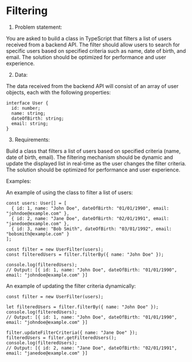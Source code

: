 # Filtering 


1. Problem statement:

You are asked to build a class in TypeScript that filters a list of users received from a backend API. The filter should allow users to search for specific users based on specified criteria such as name, date of birth, and email. The solution should be optimized for performance and user experience.


2. Data:

The data received from the backend API will consist of an array of user objects, each with the following properties:

```
interface User {
  id: number;
  name: string;
  dateOfBirth: string;
  email: string;
}
```


3. Requirements:

Build a class that filters a list of users based on specified criteria (name, date of birth, email).
The filtering mechanism should be dynamic and update the displayed list in real-time as the user changes the filter criteria.
The solution should be optimized for performance and user experience.


Examples:

An example of using the class to filter a list of users:

```
const users: User[] = [
  { id: 1, name: "John Doe", dateOfBirth: "01/01/1990", email: "johndoe@example.com" },
  { id: 2, name: "Jane Doe", dateOfBirth: "02/01/1991", email: "janedoe@example.com" },
  { id: 3, name: "Bob Smith", dateOfBirth: "03/01/1992", email: "bobsmith@example.com" }
];

const filter = new UserFilter(users);
const filteredUsers = filter.filterBy({ name: "John Doe" });

console.log(filteredUsers);
// Output: [{ id: 1, name: "John Doe", dateOfBirth: "01/01/1990", email: "johndoe@example.com" }]
```

An example of updating the filter criteria dynamically:

```
const filter = new UserFilter(users);

let filteredUsers = filter.filterBy({ name: "John Doe" });
console.log(filteredUsers);
// Output: [{ id: 1, name: "John Doe", dateOfBirth: "01/01/1990", email: "johndoe@example.com" }]

filter.updateFilterCriteria({ name: "Jane Doe" });
filteredUsers = filter.getFilteredUsers();
console.log(filteredUsers);
// Output: [{ id: 2, name: "Jane Doe", dateOfBirth: "02/01/1991", email: "janedoe@example.com" }]
```
